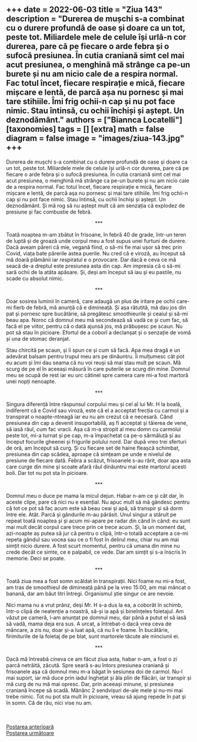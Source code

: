 
+++
date = 2022-06-03
title = "Ziua 143"
description = "Durerea de mușchi s-a combinat cu o durere profundă de oase și doare ca un tot, peste tot. Miliardele mele de celule își urlă-n cor durerea, pare că pe fiecare o arde febra și o sufocă presiunea. În cutia craniană simt cel mai acut presiunea, o menghină mă strânge ca pe-un burete și nu am nicio cale de a respira normal. Fac totul încet, fiecare respirație e mică, fiecare mișcare e lentă, de parcă așa nu pornesc și mai tare stihiile. Îmi frig ochii-n cap și nu pot face nimic. Stau întinsă, cu ochii închiși și aștept. Un deznodământ."
authors = ["Biannca Locatelli"]
[taxonomies]
tags = []
[extra]
math = false
diagram = false
image = "images/ziua-143.jpg"
+++
---

Durerea de mușchi s-a combinat cu o durere profundă de oase și doare ca un tot, peste tot. Miliardele mele de celule își urlă-n cor durerea, pare că pe fiecare o arde febra și o sufocă presiunea. În cutia craniană simt cel mai acut presiunea, o menghină mă strânge ca pe-un burete și nu am nicio cale de a respira normal. Fac totul încet, fiecare respirație e mică, fiecare mișcare e lentă, de parcă așa nu pornesc și mai tare stihiile. Îmi frig ochii-n cap și nu pot face nimic. Stau întinsă, cu ochii închiși și aștept. Un deznodământ. Și mă rog să nu aștept mult că am senzația că explodez de presiune și fac combustie de febră.

<p style="text-align: center;">***</p>

Toată noaptea m-am zbătut în frisoane, în febră 40 de grade, într-un teren de luptă și de groază unde corpul meu a fost supus unei furtuni de durere. Dacă aveam păreri că mie, vegană fiind, o să-mi fie mai ușor să trec prin Covid, viața bate părerile astea puerile. Nu cred că e viroză, au început să mă doară plămânii iar respiratul e o provocare. Dar dacă e ceva ce mă seacă de-a dreptul este presiunea asta din cap. Am impresia că o să-mi sară ochii de la atâta apăsare. Și, deși am început să iau și eu pastile, nu scade cu absolut nimic.

<p style="text-align: center;">***</p>

Doar sosirea luminii în cameră, care adaugă un plus de iritare pe ochii care-mi fierb de febră, mă anunță că e dimineață. Și așa rătutită, mă dau jos din pat și pornesc spre bucătărie, să pregătesc smoothieurile și ceaiul și să-mi beau apa. Noroc că domnul meu mă secondează să vadă ce și cum fac, să facă el pe viitor, pentru că o dată ajunsă jos, mă prăbușesc pe scaun. Nu pot să stau în picioare. Efortul de a coborî a declanșat și o senzație de vomă și una de stomac deranjat.

Stau chircită pe scaun, și îi spun ce și cum să facă. Apa mea dragă e un adevărat balsam pentru trupul meu ars pe dinăuntru. Îi mulțumesc cât pot eu acum și îmi dau seama că nu voi reuși să mai stau mult pe scaun. Mă scurg de pe el în aceeași măsură în care puterile se scurg din mine. Domnul meu se ocupă de rest iar eu urc cătinel spre camera care mi-a fost martoră unei nopți nenoapte.

<p style="text-align: center;">***</p>

Singura diferență între răspunsul corpului meu și cel al lui Mr. H la boală, indiferent că e Covid sau viroză, este că el a acceptat frecția cu carmol și a transpirat o noapte-ntreagă iar eu nu am crezut că e necesară. Când presiunea din cap a devenit insuportabilă, aș fi acceptat și tăierea de vene, să iasă răul, cum fac vracii. Așa că m-a stropit al meu domn cu carmolul peste tot, mi-a turnat și pe cap, m-a împachetat ca pe-o sărmăluță și au început focurile gheenei și frigurile polului nord. Dar după vreo trei sferturi de oră, am început să curg. Și cu fiecare set de haine fleașcă schimbat, presiunea din cap scădea, aproape că simțeam pe unde e nivelul de presiune de fiecare dată. Febra a scăzut, frisoanele s-au rărit, doar apa asta care curge din mine și scoate afară răul dinăuntru mai este martorul acesti boli. Dar tot nu pot sta în picioare.

<p style="text-align: center;">***</p>

Domnul meu o duce pe mama la micul dejun. Habar n-am ce și cât dar, în aceste clipe, pare că nici nu e esențial. Nu apuc mult să mă gândesc pentru că tot ce pot să fac acum este să beau ceai și apă, să transpir și să dorm între ele. Atât. Parcă și gândurile m-au părăsit. Unul singur a stăruit pe repeat toată noaptea și și acum mi-apare pe radar din când în când: eu sunt mai mult decât corpul care trece prin ce trece acum. Și, la un moment dat, azi-noapte aș putea să jur că pentru o clipă, într-o totală acceptare a ce-mi repeta gândul sau vocea sau ce o fi fost în delirul meu, chiar nu am mai simțit nicio durere. A fost scurt momentul, pentru că umana din mine nu crede decât ce simte, ce e palpabil, ce vede. Dar am simțit și s-a înscris în memorie. Deci se poate.

<p style="text-align: center;">***</p>

Toată ziua mea a fost somn scăldat în transpirații. Nici foame nu mi-a fost, am tras de smoothieul de dimineață până pe la vreo 15:00, am mai mâncat o banană, dar am băut litri întregi. Organismul știe singur ce are nevoie.

Nici mama nu a vrut prânz, deși Mr. H s-a dus la ea, a coborât în schimb, într-o clipă de neatenție a noastră, să-și ia apă și bineînțeles foietajul. Am văzut pe cameră, l-am anunțat pe domnul meu, dar până a putut el să iasă să vadă, mama deja era sus. A urcat, a întrebat-o dacă vrea ceva de mâncare, a zis nu, doar și-a luat apă, că nu îi e foame. În bucătărie, firimiturile de la foietaj de pe blat, sunt martorele tăcute ale minciunii ei.

<p style="text-align: center;">***</p>

Dacă mă întreabă cineva ce am făcut ziua asta, habar n-am, a fost o zi parcă netrăită, zăcută. Spre seară s-au întors presiunea craniană și frisoanele așa că domnul meu m-a băgat în sesiunea doi de carmol. Nu-l mai suport, iar mă duce prin iadul înghețat și ăla plin de flăcări, iar transpir și mă curg de nu mă mai opresc. Dar, prin aceeași minune, și presiunea craniană începe să scadă. Mănânc 2 sendvișuri de-ale mele și nu-mi mai trebe nimic. Tot nu pot sta mult în picioare, vreau să ajung repede în pat și în somn. Că de rău, nici vise nu am.

<br/>

<br/>

<div class="flex justify-between">
  <div>
    <a href="/blog/ziua-142/">Postarea anterioară</a>
  </div>
  <div>
    <a href="/blog/ziua-144/">Postarea următoare</a>
  </div>
</div>
